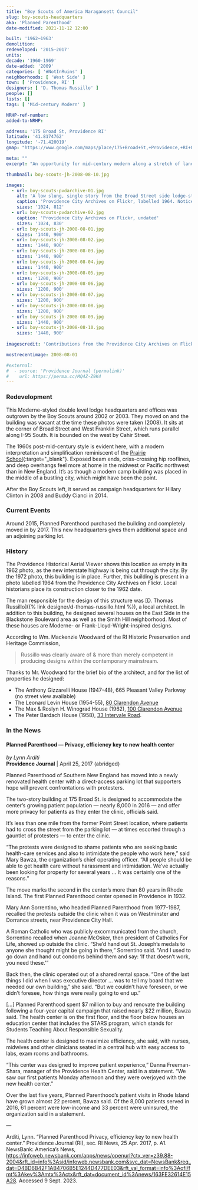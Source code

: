 ```yaml
---
title: "Boy Scouts of America Naragansett Council"
slug: boy-scouts-headquarters
aka: 'Planned Parenthood'
date-modified: 2021-11-12 12:00

built: '1962–1963'
demolition:
redeveloped: '2015–2017'
units:
decade: '1960-1969'
date-added: '2009'
categories: [ '#NotInRuins' ]
neighborhoods: [ 'West Side' ]
town: [ 'Providence, RI' ]
designers: [ 'D. Thomas Russillo' ]
people: []
lists: []
tags: [ 'Mid-century Modern' ]

NRHP-ref-number:
added-to-NRHP:

address: '175 Broad St, Providence RI'
latitude: '41.8174762'
longitude: '-71.420019'
gmap: "https://www.google.com/maps/place/175+Broad+St,+Providence,+RI+02903/@41.8174762,-71.420019,17z/data=!3m1!4b1!4m5!3m4!1s0x89e4456d88fa50e1:0x69c564b7dc0d7d66!8m2!3d41.8174722!4d-71.4178303"

meta: ""
excerpt: "An opportunity for mid-century modern along a stretch of land opened up by razing older properties during the construction of I-95"

thumbnail: boy-scouts-jh-2008-08-10.jpg

images:
  - url: boy-scouts-pvdarchive-01.jpg
    alt: 'A low slung, single story from the Broad Street side lodge-styled structure with a block-style, two story outcrop off the back of the property where the slope exposes a basement level'
    caption: 'Providence City Archives on Flickr, labelled 1964. Notice the large buildings in the background which we believe to be some of the original Classical High School and “English High School” buildings'
    sizes: '1024, 812'
  - url: boy-scouts-pvdarchive-02.jpg
    caption: 'Providence City Archives on Flickr, undated'
    sizes: '1024, 830'
  - url: boy-scouts-jh-2008-08-01.jpg
    sizes: '1440, 900'
  - url: boy-scouts-jh-2008-08-02.jpg
    sizes: '1440, 900'
  - url: boy-scouts-jh-2008-08-03.jpg
    sizes: '1440, 900'
  - url: boy-scouts-jh-2008-08-04.jpg
    sizes: '1440, 900'
  - url: boy-scouts-jh-2008-08-05.jpg
    sizes: '1200, 900'
  - url: boy-scouts-jh-2008-08-06.jpg
    sizes: '1200, 900'
  - url: boy-scouts-jh-2008-08-07.jpg
    sizes: '1200, 900'
  - url: boy-scouts-jh-2008-08-08.jpg
    sizes: '1200, 900'
  - url: boy-scouts-jh-2008-08-09.jpg
    sizes: '1440, 900'
  - url: boy-scouts-jh-2008-08-10.jpg
    sizes: '1440, 900'
  
imagescredit: 'Contributions from the Providence City Archives on Flickr'

mostrecentimage: 2008-08-01

#external:
#  - source: 'Providence Journal (permalink)'
#    url: https://perma.cc/MQ4Z-Z9K4
---
```


### Redevelopment

This Moderne-styled double level lodge headquarters and offices was outgrown by the Boy Scouts around 2002 or 2003. They moved on and the building was vacant at the time these photos were taken (2008). It sits at the corner of Broad Street and West Franklin Street, which runs parallel along I-95 South. It is bounded on the west by Cahir Street.

The 1960s post-mid-century style is evident here, with a modern interpretation and simplification reminiscent of the [Prairie School](//en.wikipedia.org/wiki/Prairie_School){:target="_blank"}. Exposed beam ends, criss-crossing hip rooflines, and deep overhangs feel more at home in the midwest or Pacific northwest than in New England. It’s as though a modern camp building was placed in the middle of a bustling city, which might have been the point.

After the Boy Scouts left, it served as campaign headquarters for Hillary Clinton in 2008 and Buddy Cianci in 2014. 


### Current Events

Around 2015, Planned Parenthood purchased the building and completely moved in by 2017. This new headquarters gives them additional space and an adjoining parking lot.


### History

The Providence Historical Aerial Viewer shows this location as empty in its 1962 photo, as the new interstate highway is being cut through the city. By the 1972 photo, this building is in place. Further, this building is present in a photo labelled 1964 from the Providence City Archives on Flickr. Local historians place its construction closer to the 1962 date.

The man responsible for the design of this structure was [D. Thomas Russillo]({% link designer/d-thomas-russillo.html %}), a local architect. In addition to this building, he designed several houses on the East Side in the Blackstone Boulevard area as well as the Smith Hill neighborhood. Most of these houses are Moderne- or Frank-Lloyd-Wright-inspired designs.

According to Wm. Mackenzie Woodward of the RI Historic Preservation and Heritage Commission,

> Russillo was clearly aware of & more than merely competent in producing designs within the contemporary mainstream. 

Thanks to Mr. Woodward for the brief bio of the architect, and for the list of properties he designed:
  
+ The Anthony Gizzarelli House (1947-48), 665 Pleasant Valley Parkway (no street view available)<br>
+ The Leonard Levin House (1954-55), <a href="http://maps.google.com/maps?f=q&amp;source=s_q&amp;hl=en&amp;geocode=&amp;q=80+Clarendon+Avenue+Providence+RI&amp;sll=41.841144,-71.384654&amp;sspn=0.009496,0.016329&amp;g=100+Clarendon+Avenue+Providence+RI&amp;ie=UTF8&amp;ll=41.84108,-71.385062&amp;spn=0.009496,0.016329&amp;t=h&amp;z=16&amp;iwloc=addr&amp;layer=c&amp;cbll=41.841057,-71.385171&amp;panoid=3LHws1ie3v1f7Qn-18PRfw&amp;cbp=12,354.79234716723397,,0,2.871222076215505" target="_blank">80 Clarendon Avenue</a><br>
+ The Max & Roslyn H. Winograd House (1962), <a href="http://maps.google.com/maps?f=q&amp;source=s_q&amp;hl=en&amp;geocode=&amp;q=100+Clarendon+Avenue+Providence+RI&amp;sll=41.848114,-71.387036&amp;sspn=0.009495,0.016329&amp;g=33+Intervale+Road+Providence+RI&amp;ie=UTF8&amp;ll=41.841144,-71.384654&amp;spn=0.009496,0.016329&amp;t=h&amp;z=16&amp;iwloc=addr&amp;layer=c&amp;cbll=41.841168,-71.384548&amp;panoid=cRl-HkFr-VC8qdsgxpvpnw&amp;cbp=12,350.6735569194498,,0,3.580814717477008" target="_blank">100 Clarendon Avenue</a><br>
+ The Peter Bardach House (1958), <a href="http://maps.google.com/maps?f=q&amp;source=s_q&amp;hl=en&amp;geocode=&amp;q=33+Intervale+Road+Providence+RI&amp;sll=41.841192,-71.384439&amp;sspn=0.009496,0.016329&amp;g=100+Clarendon+Avenue+Providence+RI&amp;ie=UTF8&amp;ll=41.848114,-71.387036&amp;spn=0.009495,0.016329&amp;t=h&amp;z=16&amp;iwloc=addr&amp;layer=c&amp;cbll=41.847955,-71.38959&amp;panoid=yYW5PB-ILtJfQGOoM7wccQ&amp;cbp=12,172.14487787990907,,0,4.408672798948753" target="_blank">33 Intervale Road</a>.


### In the News

#### Planned Parenthood — Privacy, efficiency key to new health center

_by Lynn Arditi_  
**Providence Journal** | April 25, 2017 (abridged)

Planned Parenthood of Southern New England has moved into a newly renovated health center with a direct-access parking lot that supporters hope will prevent confrontations with protesters.

The two-story building at 175 Broad St. is designed to accommodate the center’s growing patient population — nearly 8,000 in 2016 — and offer more privacy for patients as they enter the clinic, officials said.

It’s less than one mile from the former Point Street location, where patients had to cross the street from the parking lot — at times escorted through a gauntlet of protesters — to enter the clinic.

“The protests were designed to shame patients who are seeking basic health-care services and also to intimidate the people who work here,” said Mary Bawza, the organization’s chief operating officer. “All people should be able to get health care without harassment and intimidation. We’ve actually been looking for property for several years ... It was certainly one of the reasons.”

The move marks the second in the center’s more than 80 years in Rhode Island. The first Planned Parenthood center opened in Providence in 1932.

Mary Ann Sorrentino, who headed Planned Parenthood from 1977-1987, recalled the protests outside the clinic when it was on Westminster and Dorrance streets, near Providence City Hall.

A Roman Catholic who was publicly excommunicated from the church, Sorrentino recalled when Joanne McOsker, then president of Catholics For Life, showed up outside the clinic. “She’d hand out St. Joseph’s medals to anyone she thought might be going in there,” Sorrentino said. “And I used to go down and hand out condoms behind them and say: ‘If that doesn’t work, you need these.’”

Back then, the clinic operated out of a shared rental space. “One of the last things I did when I was executive director … was to tell my board that we needed our own building,” she said. “But we couldn’t have foreseen, or we didn’t foresee, how things were really going to end up.”

[…] Planned Parenthood spent $7 million to buy and renovate the building following a four-year capital campaign that raised nearly $22 million, Bawza said. The health center is on the first floor, and the floor below houses an education center that includes the STARS program, which stands for Students Teaching About Responsible Sexuality.

The health center is designed to maximize efficiency, she said, with nurses, midwives and other clinicians seated in a central hub with easy access to labs, exam rooms and bathrooms.

“This center was designed to improve patient experience,” Danna Freeman-Shara, manager of the Providence Health Center, said in a statement. “We saw our first patients Monday afternoon and they were overjoyed with the new health center.”

Over the last five years, Planned Parenthood’s patient visits in Rhode Island have grown almost 22 percent, Bawza said. Of the 8,000 patients served in 2016, 61 percent were low-income and 33 percent were uninsured, the organization said in a statement.

— 

Arditi, Lynn. “Planned Parenthood Privacy, efficiency key to new health center.” Providence Journal (RI), sec. RI News, 25 Apr. 2017, p. A1. NewsBank: America’s News, https://infoweb.newsbank.com/apps/news/openurl?ctx_ver=z39.88-2004&rft_id=info%3Asid/infoweb.newsbank.com&svc_dat=NewsBank&req_dat=D4BD6B42F1AB4706B5E1244D477DEE03&rft_val_format=info%3Aofi/fmt%3Akev%3Amtx%3Actx&rft_dat=document_id%3Anews/163FE32614E15A28. Accessed 9 Sept. 2023.